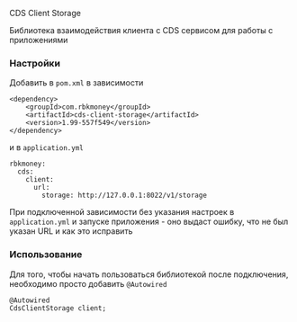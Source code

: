 CDS Client Storage

Библиотека взаимодействия клиента с CDS сервисом для работы с приложениями

### Настройки

Добавить в `pom.xml` в зависимости

```
<dependency>
    <groupId>com.rbkmoney</groupId>
    <artifactId>cds-client-storage</artifactId>
    <version>1.99-557f549</version>
</dependency>
```

и в `application.yml`

```
rbkmoney:
  cds:
    client:
      url:
        storage: http://127.0.0.1:8022/v1/storage  
```

При подключенной зависимости без указания настроек в `application.yml` и запуске приложения - оно выдаст ошибку, что не был указан URL и как это исправить

### Использование

Для того, чтобы начать пользоваться библиотекой после подключения, необходимо просто добавить `@Autowired`

```
@Autowired
CdsClientStorage client;
```
